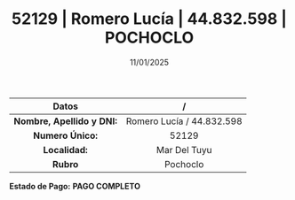 ﻿---
title: 52129 | Romero Lucía | 44.832.598 | POCHOCLO
date: 11/01/2025
draft: false
tags: ['mar-del-tuyu', 'titular', 'pochoclo']
---

|          **Datos**          |  /  |
|:---------------------------:|:---:|
| **Nombre, Apellido y DNI:** | Romero Lucía / 44.832.598 |
|      **Numero Único:**      | 52129 |
|        **Localidad:**       | Mar Del Tuyu |
|          **Rubro**          | Pochoclo |

**Estado de Pago:** **PAGO COMPLETO**
